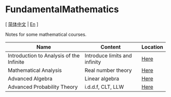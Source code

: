 # FundamentalMathematics

[ [简体中文](./README.md) | [En](./README_en.md) ]

Notes for some mathematical courses.

| Name | Content | Location |
| - | - | - |
| Introduction to Analysis of the Infinite | Introduce limits and infinity | [Here](./IAI/README.md)|
| Mathematical Analysis | Real number theory | [Here](./MA/README.md)|
| Advanced Algebra | Linear algebra | [Here](./AA/README.md)|
| Advanced Probability Theory | i.d.d.f, CLT, LLW | [Here](./APT/README.md) |
